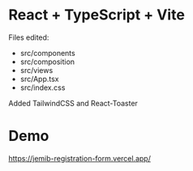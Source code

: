 # React + TypeScript + Vite

Files edited:

- src/components
- src/composition
- src/views
- src/App.tsx
- src/index.css

Added TailwindCSS and React-Toaster


# Demo
https://jemib-registration-form.vercel.app/
